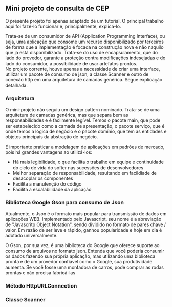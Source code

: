 ## Mini projeto de consulta de CEP

O presente projeto foi apenas adaptado de um tutorial. O principal trabalho aqui foi fazê-lo funcionar e, principalmente, explicá-lo.

Trata-se de um consumidor de API (Application Programming Interface), ou seja, uma aplicação que consome um recurso disponibilizado por terceiros de forma que a implementação é focada na construção nova e não naquilo que já está disponibilizado. Trata-se do uso de encapsulamento, que do lado do provedor, garante a proteção contra modificações indesejadas e do lado do consumidor, a possibilidade de usar artefatos prontos.  
No projeto corrente, houve apenas a necessidade de criar uma interface, utilizar um pacote de consumo de json, a classe Scanner e outro de conexão http em uma arquitetura de camadas genérica. Segue explicação detalhada.

### Arquitetura

O mini-projeto não seguiu um design pattern nominado. Trata-se de uma arquitetura de camadas genérica, mas que separa bem as responsabilidades e é facilmente legível. Temos o pacote main, que pode ser estabelecido como a camada de apresentação, o pacote serviço, que é onde temos a lógica de negócio e o pacote domínio, que tem as entidades e objetos principais da abstração de negócio.

É importante praticar a modelagem de aplicações em padrões de mercado, pois há grandes vantagens ao utilizá-los:

* Há mais legibilidade, o que facilita o trabalho em equipe e continuidade do ciclo de vida do softer nas sucessões de desenvolvedores 
* Melhor separação de responsabilidade, resultando em facildiade de desacoplar os componentes  
* Facilita a manutenção do código  
* Facilita a escalabilidade da aplicação

### Biblioteca Google Gson para consumo de Json

Atualmente, o Json é o formato mais popular para transmissão de dados em aplicações WEB. Implementado pelo Javascript, seu nome é a abreviação de "Javascritp Object Notation", sendo dividido no formato de pares chave / valor. Em razão de ser leve e rápido, ganhou popularidade e hoje em dia é adotado universalmente.

O Gson, por sua vez, é uma biblioteca do Google que oferece suporte ao consumo de arquivos no formato json. Entenda que você poderia consumir os dados fazendo sua própria aplicação, mas utilizando uma biblioteca pronta e de um provedor confiável como o Google, sua produtividade aumenta. Se você fosse uma montadora de carros, pode comprar as rodas prontas e não precisa fabricá-las

### Método HttpURLConnection



### Classe Scanner
